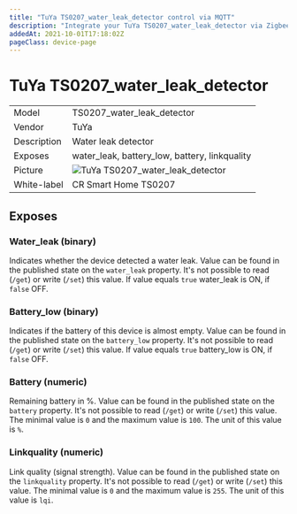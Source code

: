 ```yaml
---
title: "TuYa TS0207_water_leak_detector control via MQTT"
description: "Integrate your TuYa TS0207_water_leak_detector via Zigbee2MQTT with whatever smart home infrastructure you are using without the vendors bridge or gateway."
addedAt: 2021-10-01T17:18:02Z
pageClass: device-page
---
```


<!-- !!!! -->
<!-- ATTENTION: This file is auto-generated through docgen! -->
<!-- You can only edit the "Notes"-Section between the two comment lines "Notes BEGIN" and "Notes END". -->
<!-- Do not use h1 or h2 heading within "## Notes"-Section. -->
<!-- !!!! -->

# TuYa TS0207_water_leak_detector

|     |     |
|-----|-----|
| Model | TS0207_water_leak_detector  |
| Vendor  | TuYa  |
| Description | Water leak detector |
| Exposes | water_leak, battery_low, battery, linkquality |
| Picture | ![TuYa TS0207_water_leak_detector](https://psi-4ward.github.io/zigbee2mqtt.io/images/devices/TS0207_water_leak_detector.jpg) |
| White-label | CR Smart Home TS0207 |


<!-- Notes BEGIN: You can edit here. Add "## Notes" headline if not already present. -->


<!-- Notes END: Do not edit below this line -->


## Exposes

### Water_leak (binary)
Indicates whether the device detected a water leak.
Value can be found in the published state on the `water_leak` property.
It's not possible to read (`/get`) or write (`/set`) this value.
If value equals `true` water_leak is ON, if `false` OFF.

### Battery_low (binary)
Indicates if the battery of this device is almost empty.
Value can be found in the published state on the `battery_low` property.
It's not possible to read (`/get`) or write (`/set`) this value.
If value equals `true` battery_low is ON, if `false` OFF.

### Battery (numeric)
Remaining battery in %.
Value can be found in the published state on the `battery` property.
It's not possible to read (`/get`) or write (`/set`) this value.
The minimal value is `0` and the maximum value is `100`.
The unit of this value is `%`.

### Linkquality (numeric)
Link quality (signal strength).
Value can be found in the published state on the `linkquality` property.
It's not possible to read (`/get`) or write (`/set`) this value.
The minimal value is `0` and the maximum value is `255`.
The unit of this value is `lqi`.

